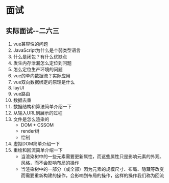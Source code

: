 # 面试
## 实际面试--二六三
1. vue兼容性的问题
2. JavaScript为什么是个弱类型语言
3. 什么是闭包？有什么优缺点
4. 发生内存泄漏怎么定位到问题
5. 怎么定位生产环境的问题
6. vue的单向数据流？实际应用
7. vue双向数据绑定的原理是什么
8. layUI
9. vue路由
10. 数据去重
11. 数据结构和算法简单介绍一下
12. 从输入URL到展示的过程
13. 文件是怎么渲染的
    - DOM + CSSOM
    - render树
    - 绘制
14. 虚拟DOM简单介绍一下
15. 重绘和回流简单介绍一下
    - 当渲染树中的一些元素需要更新属性，而这些属性只是影响元素的外观、风格，而不会影响布局的操作
    - 当渲染树中的一部分（或全部）因为元素的规模尺寸、布局、隐藏等改变而需要重新构建的操作，会影响到布局的操作，这样的操作我们称为回流